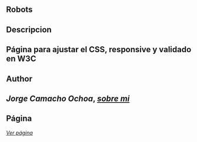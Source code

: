 ## Robots

## Descripcion  
Página para ajustar el CSS, responsive y validado en W3C
--
## Author
_Jorge Camacho Ochoa_, 
_[sobre mi](https://kamatxo.github.io/Curriculum-Vitae/)_
--
## Página
_[Ver página](https://kamatxo.github.io/Robots/)_
